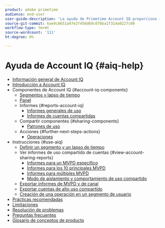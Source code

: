 ```yaml
---
product: adobe primetime
audience: end-user
user-guide-description: 'La ayuda de Primetime Account IQ proporciona información sobre los componentes de Account IQ y lo acompaña a través de los recorridos de usuario para utilizar los distintos componentes. '
source-git-commit: 6ae9c8651a47e2f458d69c078ba1f314a0227c00
workflow-type: tm+mt
source-wordcount: '111'
ht-degree: 0%

---
```


# Ayuda de Account IQ {#aiq-help}

+ [Información general de Account IQ](/help/AccountIQ/home.md)
+ [Introducción a Account IQ](/help/AccountIQ/get-started.md)
+ Componentes de Account IQ {#account-iq-components}
   + [Segmentos y lapso de tiempo](/help/AccountIQ/segments-timeframe.md)
   + [Panel](/help/AccountIQ/dashboard.md)
   + Informes {#reports-account-iq}
      + [Informes generales de uso](/help/AccountIQ/general-usage-reports.md)
      + [Informes de cuentas compartidas](/help/AccountIQ/shared-acc-reports.md)
   + Compartir componentes {#sharing-components}
      + [Patrones de uso](/help/AccountIQ/usage-patterns.md)
   + Acciones {#further-next-steps-actions}
      + [Operaciones](/help/AccountIQ/operations.md)
+ Instrucciones {#use-aiq}
   + [Definir un segmento y un lapso de tiempo](/help/AccountIQ/howto-select-segment-timeframe.md)
   + Ver informes de uso compartido de cuentas {#view-account-sharing-reports}
      + [Informes para un MVPD específico](/help/AccountIQ/reports-for-specific-mvpds.md)
      + [Informes para los 10 principales MVPD](/help/AccountIQ/top-10-mvpd-reports.md)
      + [Informes para múltiples MVPD](viewrep-multiple-mvpd-channel.md)
      + [Modo de aislamiento y comportamiento de uso compartido](/help/AccountIQ/isolation-mode.md)
   + [Exportar informes de MVPD y de canal](/help/AccountIQ/export-segment-metrics.md)
   + [Exportar cuentas de alto uso compartido](/help/AccountIQ/export-acc-information.md)
   + [Creación de una operación en un segmento de usuario](/help/AccountIQ/operation-affecting-user-segment.md)
+ [Prácticas recomendadas](/help/AccountIQ/best-practices.md)
+ [Limitaciones](/help/AccountIQ/limitations.md)
+ [Resolución de problemas](/help/AccountIQ/troubleshoot.md)
+ [Preguntas frecuentes](/help/AccountIQ/faq.md)
+ [Glosario de conceptos de producto](/help/AccountIQ/product-concepts.md)